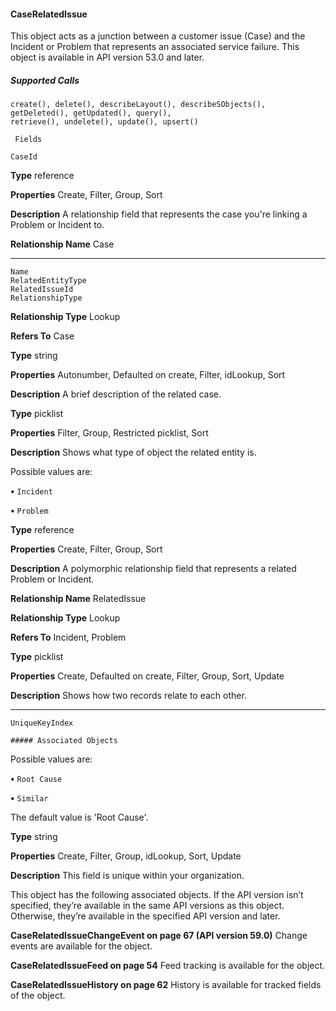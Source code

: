 #### CaseRelatedIssue

This object acts as a junction between a customer issue (Case) and the Incident or Problem that represents an associated service failure.
This object is available in API version 53.0 and later.

##### Supported Calls
```
create(), delete(), describeLayout(), describeSObjects(), getDeleted(), getUpdated(), query(),
retrieve(), undelete(), update(), upsert()

 Fields

```
```
CaseId

```

**Type**
reference

**Properties**
Create, Filter, Group, Sort

**Description**
A relationship field that represents the case you're linking a Problem or Incident to.

**Relationship Name**
Case


-----

```
Name
RelatedEntityType
RelatedIssueId
RelationshipType

```

**Relationship Type**
Lookup

**Refers To**
Case

**Type**
string

**Properties**
Autonumber, Defaulted on create, Filter, idLookup, Sort

**Description**
A brief description of the related case.

**Type**
picklist

**Properties**
Filter, Group, Restricted picklist, Sort

**Description**
Shows what type of object the related entity is.

Possible values are:

**•** `Incident`

**•** `Problem`

**Type**
reference

**Properties**
Create, Filter, Group, Sort

**Description**
A polymorphic relationship field that represents a related Problem or Incident.

**Relationship Name**
RelatedIssue

**Relationship Type**
Lookup

**Refers To**
Incident, Problem

**Type**
picklist

**Properties**
Create, Defaulted on create, Filter, Group, Sort, Update

**Description**
Shows how two records relate to each other.


-----

```
UniqueKeyIndex

##### Associated Objects

```

Possible values are:

**•** `Root Cause`

**•** `Similar`

The default value is 'Root Cause'.

**Type**
string

**Properties**
Create, Filter, Group, idLookup, Sort, Update

**Description**
This field is unique within your organization.


This object has the following associated objects. If the API version isn’t specified, they’re available in the same API versions as this object.
Otherwise, they’re available in the specified API version and later.

**CaseRelatedIssueChangeEvent on page 67 (API version 59.0)**
Change events are available for the object.

**CaseRelatedIssueFeed on page 54**
Feed tracking is available for the object.

**CaseRelatedIssueHistory on page 62**
History is available for tracked fields of the object.
